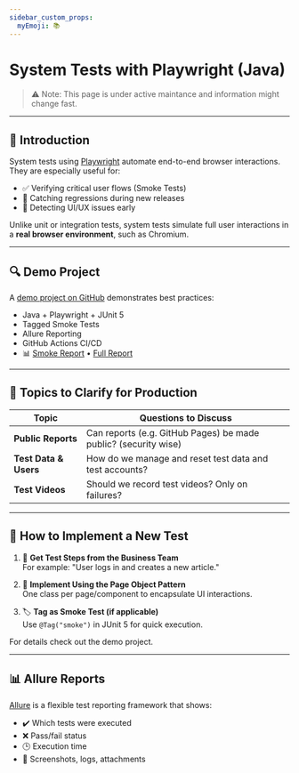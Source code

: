 ```yaml
---
sidebar_custom_props:
  myEmoji: 📚
---
```


# System Tests with Playwright (Java)

> ⚠️ Note: This page is under active maintance and information might change fast.

---

## 🧭 Introduction

System tests using [Playwright](https://playwright.dev/java/) automate end-to-end browser interactions. They are especially useful for:

- ✅ Verifying critical user flows (Smoke Tests)
- 🧪 Catching regressions during new releases
- 👀 Detecting UI/UX issues early

Unlike unit or integration tests, system tests simulate full user interactions in a **real browser environment**, such as Chromium.

---

## 🔍 Demo Project

A [demo project on GitHub](https://github.com/agile-software-engineering-25/demo-system-test) demonstrates best practices:

- Java + Playwright + JUnit 5
- Tagged Smoke Tests
- Allure Reporting
- GitHub Actions CI/CD
- 📊 [Smoke Report](https://agile-software-engineering-25.github.io/demo-system-test/smoke/) • [Full Report](https://agile-software-engineering-25.github.io/demo-system-test/full/)

---

## 🚧 Topics to Clarify for Production

| Topic                    | Questions to Discuss                                                |
|--------------------------|---------------------------------------------------------------------|
| **Public Reports**       | Can reports (e.g. GitHub Pages) be made public? (security wise)     |
| **Test Data & Users**    | How do we manage and reset test data and test accounts?             |
| **Test Videos**          | Should we record test videos? Only on failures?                     |

---

## 🧱 How to Implement a New Test

1. 🧠 **Get Test Steps from the Business Team**  
   For example: "User logs in and creates a new article."

2. 🧩 **Implement Using the Page Object Pattern**  
   One class per page/component to encapsulate UI interactions.

3. 🏷️ **Tag as Smoke Test (if applicable)**  
   Use `@Tag("smoke")` in JUnit 5 for quick execution.

For details check out the demo project.

---

## 📊 Allure Reports

[Allure](https://docs.qameta.io/allure/) is a flexible test reporting framework that shows:

- ✔️ Which tests were executed
- ❌ Pass/fail status
- 🕒 Execution time
- 📸 Screenshots, logs, attachments
